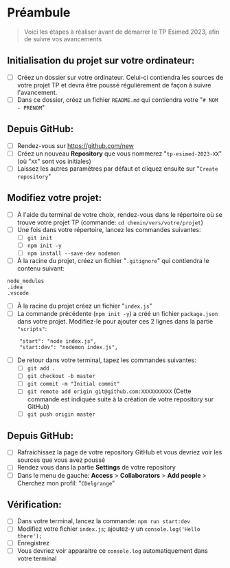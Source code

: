 # Préambule

> Voici les étapes à réaliser avant de démarrer le TP Esimed 2023, afin de suivre vos avancements

## Initialisation du projet sur votre ordinateur:
- [ ] Créez un dossier sur votre ordinateur. Celui-ci contiendra les sources de votre projet TP et devra être poussé régulièrement de façon à suivre l'avancement.
- [ ] Dans ce dossier, créez un fichier `README.md` qui contiendra votre "`# NOM - PRENOM`"

## Depuis GitHub:
- [ ] Rendez-vous sur https://github.com/new
- [ ] Créez un nouveau **Repository** que vous nommerez "`tp-esimed-2023-XX`" (où "`XX`" sont vos initiales)
- [ ] Laissez les autres paramètres par défaut et cliquez ensuite sur "`Create repository`"

## Modifiez votre projet:
- [ ] À l'aide du terminal de votre choix, rendez-vous dans le répertoire où se trouve votre projet TP (commande: `cd chemin/vers/votre/projet`)
- [ ] Une fois dans votre répertoire, lancez les commandes suivantes:
  - [ ] `git init`
  - [ ] `npm init -y`
  - [ ] `npm install --save-dev nodemon`
- [ ] À la racine du projet, créez un fichier "`.gitignore`" qui contiendra le contenu suivant:
```
node_modules
.idea
.vscode
```
- [ ] À la racine du projet créez un fichier "`index.js`"
- [ ] La commande précédente (`npm init -y`) a créé un fichier `package.json` dans votre projet. Modifiez-le pour ajouter ces 2 lignes dans la partie `"scripts"`:
```
    "start": "node index.js",
    "start:dev": "nodemon index.js",
```
- [ ] De retour dans votre terminal, tapez les commandes suivantes:
  - [ ] `git add .`
  - [ ] `git checkout -b master`
  - [ ] `git commit -m "Initial commit"`
  - [ ] `git remote add origin git@github.com:XXXXXXXXXX` (Cette commande est indiquée suite à la création de votre repository sur GitHub)
  - [ ] `git push origin master`

## Depuis GitHub:
- [ ] Rafraichissez la page de votre repository GitHub et vous devriez voir les sources que vous avez poussé
- [ ] Rendez vous dans la partie **Settings** de votre repository
- [ ] Dans le menu de gauche: **Access** > **Collaborators** > **Add people** > Cherchez mon profil: "`CDelgrange`"

## Vérification:
- [ ] Dans votre terminal, lancez la commande: `npm run start:dev`
- [ ] Modifiez votre fichier `index.js`; ajoutez-y un `console.log('Hello there');`
- [ ] Enregistrez
- [ ] Vous devriez voir apparaitre ce `console.log` automatiquement dans votre terminal